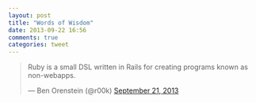 ```yaml
---
layout: post
title: "Words of Wisdom"
date: 2013-09-22 16:56
comments: true
categories: tweet
---
```

<blockquote class="twitter-tweet"><p>Ruby is a small DSL written in Rails for creating programs known as non-webapps.</p>&mdash; Ben Orenstein (@r00k) <a href="https://twitter.com/r00k/statuses/381556523521945600">September 21, 2013</a></blockquote>
<script async src="//platform.twitter.com/widgets.js" charset="utf-8"></script>
